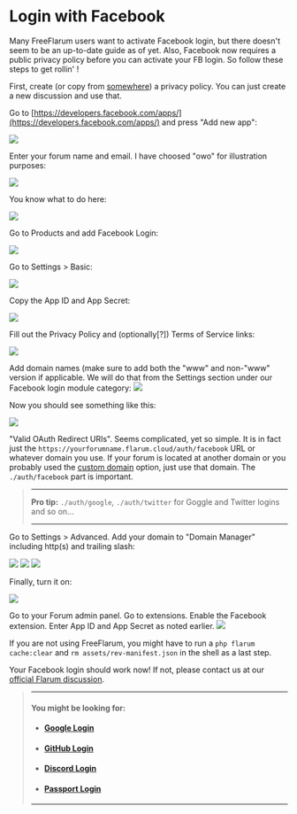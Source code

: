 # Login with Facebook

Many FreeFlarum users want to activate Facebook login, but there doesn't seem to be an up-to-date guide as of yet. Also, Facebook now requires a public privacy policy before you can activate your FB login. So follow these steps to get rollin' !

First, create (or copy from [somewhere](https://www.freeprivacypolicy.com)) a privacy policy. You can just create a new discussion and use that. 

Go to [https://developers.facebook.com/apps/](https://developers.facebook.com/apps/) and press "Add new app":

![](https://snipboard.io/1xCE9G.jpg)
 
Enter your forum name and email. I have choosed "owo" for illustration purposes:

![](https://snipboard.io/3CJYRk.jpg)

You know what to do here:

![](https://snipboard.io/Q8VoZJ.jpg)

Go to Products and add Facebook Login:

![](https://snipboard.io/kwJTiE.jpg)

Go to Settings > Basic:

![](https://snipboard.io/RIJNUW.jpg)

Copy the App ID and App Secret:

![](https://snipboard.io/NJMEQy.jpg)

Fill out the Privacy Policy and (optionally[?]) Terms of Service links:

![](https://snipboard.io/Go7lR0.jpg)

Add domain names (make sure to add both the "www" and non-"www" version if applicable.
We will do that from the Settings section under our Facebook login module category:
![](https://snipboard.io/zJatQj.jpg)

Now you should see something like this:

![](https://snipboard.io/ZncT0P.jpg)

"Valid OAuth Redirect URIs". Seems complicated, yet so simple.
It is in fact just the `https://yourforumname.flarum.cloud/auth/facebook` URL or whatever domain you use. If your forum is located at another domain or you probably used the [custom domain](/docs/How-to/Custom-Domain/) option, just use that domain. The `./auth/facebook` part is important.

> ---
> **Pro tip:** `./auth/google`, `./auth/twitter` for Goggle and Twitter logins and so on...
>
> ---

Go to Settings > Advanced. Add your domain to "Domain Manager" including http(s) and trailing slash:

![](https://snipboard.io/HdXo4Q.jpg)
![](https://snipboard.io/ULlYF9.jpg)
![](https://snipboard.io/m9rADg.jpg)

Finally, turn it on:

![](https://snipboard.io/b2fekZ.jpg)

Go to your Forum admin panel. Go to extensions. Enable the Facebook extension. Enter App ID and App Secret as noted earlier.
![](https://buq.eu/screenshots/n690ud4VBGZF4IBlZScaNKvq.png)

If you are not using FreeFlarum, you might have to run a `php flarum cache:clear` and `rm assets/rev-manifest.json` in the shell as a last step.

Your Facebook login should work now! If not, please contact us at our [official Flarum discussion](https://discuss.flarum.org/d/7585-free-flarum-hosting-on-an-expert-platform-by-freeflarum-com). 

> ---
> #### __You might be looking for:__
> - #### **[Google Login](docs/How-to/Integrations/Google-Login/)**
> - #### **[GitHub Login](/docs/How-to/Integrations/GitHub-Login/)**
> - #### **[Discord Login](/docs/How-to/Integrations/Discord-Login/)**
> - #### **[Passport Login](/docs/How-to/Integrations/Laravel-Passport/)**
>
> ---

